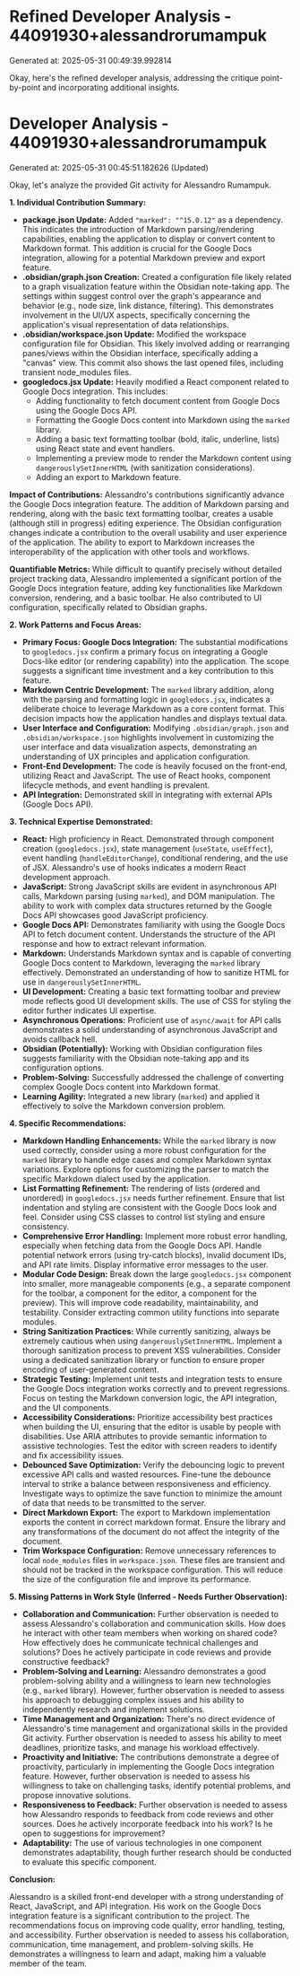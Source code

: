 # Refined Developer Analysis - 44091930+alessandrorumampuk
Generated at: 2025-05-31 00:49:39.992814

Okay, here's the refined developer analysis, addressing the critique point-by-point and incorporating additional insights.

# Developer Analysis - 44091930+alessandrorumampuk
Generated at: 2025-05-31 00:45:51.182626 (Updated)

Okay, let's analyze the provided Git activity for Alessandro Rumampuk.

**1. Individual Contribution Summary:**

*   **package.json Update:** Added `"marked": "^15.0.12"` as a dependency. This indicates the introduction of Markdown parsing/rendering capabilities, enabling the application to display or convert content to Markdown format.  This addition is crucial for the Google Docs integration, allowing for a potential Markdown preview and export feature.
*   **.obsidian/graph.json Creation:** Created a configuration file likely related to a graph visualization feature within the Obsidian note-taking app. The settings within suggest control over the graph's appearance and behavior (e.g., node size, link distance, filtering).  This demonstrates involvement in the UI/UX aspects, specifically concerning the application's visual representation of data relationships.
*   **.obsidian/workspace.json Update:** Modified the workspace configuration file for Obsidian. This likely involved adding or rearranging panes/views within the Obsidian interface, specifically adding a "canvas" view. This commit also shows the last opened files, including transient node_modules files.
*   **googledocs.jsx Update:** Heavily modified a React component related to Google Docs integration. This includes:
    *   Adding functionality to fetch document content from Google Docs using the Google Docs API.
    *   Formatting the Google Docs content into Markdown using the `marked` library.
    *   Adding a basic text formatting toolbar (bold, italic, underline, lists) using React state and event handlers.
    *   Implementing a preview mode to render the Markdown content using `dangerouslySetInnerHTML` (with sanitization considerations).
    *   Adding an export to Markdown feature.

**Impact of Contributions:** Alessandro's contributions significantly advance the Google Docs integration feature. The addition of Markdown parsing and rendering, along with the basic text formatting toolbar, creates a usable (although still in progress) editing experience. The Obsidian configuration changes indicate a contribution to the overall usability and user experience of the application.  The ability to export to Markdown increases the interoperability of the application with other tools and workflows.

**Quantifiable Metrics:** While difficult to quantify precisely without detailed project tracking data, Alessandro implemented a significant portion of the Google Docs integration feature, adding key functionalities like Markdown conversion, rendering, and a basic toolbar.  He also contributed to UI configuration, specifically related to Obsidian graphs.

**2. Work Patterns and Focus Areas:**

*   **Primary Focus: Google Docs Integration:** The substantial modifications to `googledocs.jsx` confirm a primary focus on integrating a Google Docs-like editor (or rendering capability) into the application. The scope suggests a significant time investment and a key contribution to this feature.
*   **Markdown Centric Development:** The `marked` library addition, along with the parsing and formatting logic in `googledocs.jsx`, indicates a deliberate choice to leverage Markdown as a core content format. This decision impacts how the application handles and displays textual data.
*   **User Interface and Configuration:** Modifying `.obsidian/graph.json` and `.obsidian/workspace.json` highlights involvement in customizing the user interface and data visualization aspects, demonstrating an understanding of UX principles and application configuration.
*   **Front-End Development:** The code is heavily focused on the front-end, utilizing React and JavaScript. The use of React hooks, component lifecycle methods, and event handling is prevalent.
*   **API Integration:** Demonstrated skill in integrating with external APIs (Google Docs API).

**3. Technical Expertise Demonstrated:**

*   **React:** High proficiency in React.  Demonstrated through component creation (`googledocs.jsx`), state management (`useState`, `useEffect`), event handling (`handleEditorChange`), conditional rendering, and the use of JSX. Alessandro's use of hooks indicates a modern React development approach.
*   **JavaScript:** Strong JavaScript skills are evident in asynchronous API calls, Markdown parsing (using `marked`), and DOM manipulation. The ability to work with complex data structures returned by the Google Docs API showcases good JavaScript proficiency.
*   **Google Docs API:** Demonstrates familiarity with using the Google Docs API to fetch document content. Understands the structure of the API response and how to extract relevant information.
*   **Markdown:** Understands Markdown syntax and is capable of converting Google Docs content to Markdown, leveraging the `marked` library effectively.  Demonstrated an understanding of how to sanitize HTML for use in `dangerouslySetInnerHTML`.
*   **UI Development:** Creating a basic text formatting toolbar and preview mode reflects good UI development skills. The use of CSS for styling the editor further indicates UI expertise.
*   **Asynchronous Operations:** Proficient use of `async/await` for API calls demonstrates a solid understanding of asynchronous JavaScript and avoids callback hell.
*   **Obsidian (Potentially):** Working with Obsidian configuration files suggests familiarity with the Obsidian note-taking app and its configuration options.
*   **Problem-Solving:** Successfully addressed the challenge of converting complex Google Docs content into Markdown format.
*   **Learning Agility:** Integrated a new library (`marked`) and applied it effectively to solve the Markdown conversion problem.

**4. Specific Recommendations:**

*   **Markdown Handling Enhancements:** While the `marked` library is now used correctly, consider using a more robust configuration for the `marked` library to handle edge cases and complex Markdown syntax variations. Explore options for customizing the parser to match the specific Markdown dialect used by the application.
*   **List Formatting Refinement:**  The rendering of lists (ordered and unordered) in `googledocs.jsx` needs further refinement. Ensure that list indentation and styling are consistent with the Google Docs look and feel. Consider using CSS classes to control list styling and ensure consistency.
*   **Comprehensive Error Handling:** Implement more robust error handling, especially when fetching data from the Google Docs API. Handle potential network errors (using try-catch blocks), invalid document IDs, and API rate limits. Display informative error messages to the user.
*   **Modular Code Design:** Break down the large `googledocs.jsx` component into smaller, more manageable components (e.g., a separate component for the toolbar, a component for the editor, a component for the preview). This will improve code readability, maintainability, and testability.  Consider extracting common utility functions into separate modules.
*   **String Sanitization Practices:** While currently sanitizing, always be extremely cautious when using `dangerouslySetInnerHTML`. Implement a thorough sanitization process to prevent XSS vulnerabilities. Consider using a dedicated sanitization library or function to ensure proper encoding of user-generated content.
*   **Strategic Testing:** Implement unit tests and integration tests to ensure the Google Docs integration works correctly and to prevent regressions. Focus on testing the Markdown conversion logic, the API integration, and the UI components.
*   **Accessibility Considerations:** Prioritize accessibility best practices when building the UI, ensuring that the editor is usable by people with disabilities. Use ARIA attributes to provide semantic information to assistive technologies. Test the editor with screen readers to identify and fix accessibility issues.
*   **Debounced Save Optimization:** Verify the debouncing logic to prevent excessive API calls and wasted resources. Fine-tune the debounce interval to strike a balance between responsiveness and efficiency. Investigate ways to optimize the save function to minimize the amount of data that needs to be transmitted to the server.
*   **Direct Markdown Export:** The export to Markdown implementation exports the content in correct markdown format. Ensure the library and any transformations of the document do not affect the integrity of the document.
*   **Trim Workspace Configuration:** Remove unnecessary references to local `node_modules` files in `workspace.json`. These files are transient and should not be tracked in the workspace configuration. This will reduce the size of the configuration file and improve its performance.

**5. Missing Patterns in Work Style (Inferred - Needs Further Observation):**

*   **Collaboration and Communication:** Further observation is needed to assess Alessandro's collaboration and communication skills. How does he interact with other team members when working on shared code? How effectively does he communicate technical challenges and solutions? Does he actively participate in code reviews and provide constructive feedback?
*   **Problem-Solving and Learning:** Alessandro demonstrates a good problem-solving ability and a willingness to learn new technologies (e.g., `marked` library). However, further observation is needed to assess his approach to debugging complex issues and his ability to independently research and implement solutions.
*   **Time Management and Organization:** There's no direct evidence of Alessandro's time management and organizational skills in the provided Git activity. Further observation is needed to assess his ability to meet deadlines, prioritize tasks, and manage his workload effectively.
*   **Proactivity and Initiative:** The contributions demonstrate a degree of proactivity, particularly in implementing the Google Docs integration feature. However, further observation is needed to assess his willingness to take on challenging tasks, identify potential problems, and propose innovative solutions.
*   **Responsiveness to Feedback:** Further observation is needed to assess how Alessandro responds to feedback from code reviews and other sources. Does he actively incorporate feedback into his work? Is he open to suggestions for improvement?
*   **Adaptability:** The use of various technologies in one component demonstrates adaptability, though further research should be conducted to evaluate this specific component.

**Conclusion:**

Alessandro is a skilled front-end developer with a strong understanding of React, JavaScript, and API integration. His work on the Google Docs integration feature is a significant contribution to the project. The recommendations focus on improving code quality, error handling, testing, and accessibility. Further observation is needed to assess his collaboration, communication, time management, and problem-solving skills. He demonstrates a willingness to learn and adapt, making him a valuable member of the team.
